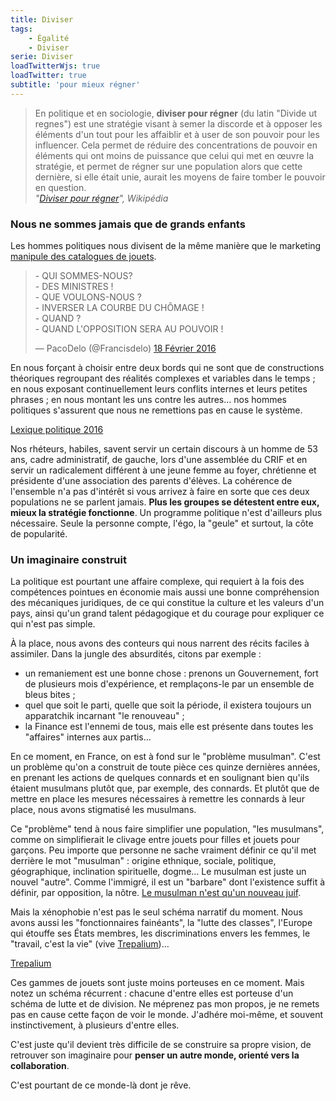 ```yaml
---
title: Diviser
tags:
    - Égalité
    - Diviser
serie: Diviser
loadTwitterWjs: true
loadTwitter: true
subtitle: 'pour mieux régner'
---
```


> En politique et en sociologie, **diviser pour régner** (du latin
> "<span lang="latin">Divide ut regnes</span>") est une stratégie visant à semer
> la discorde et à opposer les éléments d'un tout pour les affaiblir et à user
> de son pouvoir pour les influencer. Cela permet de réduire des concentrations
> de pouvoir en éléments qui ont moins de puissance que celui qui met en œuvre
> la stratégie, et permet de régner sur une population alors que cette dernière,
> si elle était unie, aurait les moyens de faire tomber le pouvoir en
> question.  
> <cite>"[Diviser pour régner](https://fr.wikipedia.org/wiki/Diviser_pour_r%C3%A9gner)",
> Wikipédia</cite>

<!-- more -->

### Nous ne sommes jamais que de grands enfants

Les hommes politiques nous divisent de la même manière que le marketing
[manipule des catalogues de jouets](/2016/02/division-sur-catalogue/ 'Division sur catalogue').

<blockquote class="twitter-tweet" data-lang="fr"><p lang="fr" dir="ltr">- QUI SOMMES-NOUS?<br>- DES MINISTRES !<br>- QUE VOULONS-NOUS ?<br>- INVERSER LA COURBE DU CHÔMAGE !<br>- QUAND ?<br>- QUAND L&#39;OPPOSITION SERA AU POUVOIR !</p>&mdash; PacoDelo (@Francisdelo) <a href="https://twitter.com/Francisdelo/status/700281351975649280">18 Février 2016</a></blockquote>

En nous forçant à choisir entre deux bords qui ne sont que de constructions
théoriques regroupant des réalités complexes et variables dans le temps ; en
nous exposant continuellement leurs conflits internes et leurs petites phrases ;
en nous montant les uns contre les autres… nos hommes politiques s'assurent que
nous ne remettions pas en cause le système.

<a class="twitter-timeline" href="https://twitter.com/borisschapira/timelines/701154483708043264" data-widget-id="701163341859962880">Lexique
politique 2016</a>

Nos rhéteurs, habiles, savent servir un certain discours à un homme de 53 ans,
cadre administratif, de gauche, lors d'une assemblée du CRIF et en servir un
radicalement différent à une jeune femme au foyer, chrétienne et présidente
d'une association des parents d'élèves. La cohérence de l'ensemble n'a pas
d'intérêt si vous arrivez à faire en sorte que ces deux populations ne se
parlent jamais. **Plus les groupes se détestent entre eux, mieux la stratégie
fonctionne**. Un programme politique n'est d'ailleurs plus nécessaire. Seule la
personne compte, l'égo, la "geule" et surtout, la côte de popularité.

### Un imaginaire construit

La politique est pourtant une affaire complexe, qui requiert à la fois des
compétences pointues en économie mais aussi une bonne compréhension des
mécaniques juridiques, de ce qui constitue la culture et les valeurs d'un pays,
ainsi qu'un grand talent pédagogique et du courage pour expliquer ce qui n'est
pas simple.

À la place, nous avons des conteurs qui nous narrent des récits faciles à
assimiler. Dans la jungle des absurdités, citons par exemple :

-   un remaniement est une bonne chose : prenons un Gouvernement, fort de
    plusieurs mois d'expérience, et remplaçons-le par un ensemble de bleus bites
    ;
-   quel que soit le parti, quelle que soit la période, il existera toujours un
    apparatchik incarnant "le renouveau" ;
-   la Finance est l'ennemi de tous, mais elle est présente dans toutes les
    "affaires" internes aux partis…

En ce moment, en France, on est à fond sur le "problème musulman". C'est un
problème qu'on a construit de toute pièce ces quinze dernières années, en
prenant les actions de quelques connards et en soulignant bien qu'ils étaient
musulmans plutôt que, par exemple, des connards. Et plutôt que de mettre en
place les mesures nécessaires à remettre les connards à leur place, nous avons
stigmatisé les musulmans.

Ce "problème" tend à nous faire simplifier une population, "les musulmans",
comme on simplifierait le clivage entre jouets pour filles et jouets pour
garçons. Peu importe que personne ne sache vraiment définir ce qu'il met
derrière le mot "musulman" : origine ethnique, sociale, politique, géographique,
inclination spirituelle, dogme… Le musulman est juste un nouvel "autre". Comme
l'immigré, il est un "barbare" dont l'existence suffit à définir, par
opposition, la nôtre.
[Le musulman n'est qu'un nouveau juif](/2016/02/citations/ 'Citations').

Mais la xénophobie n'est pas le seul schéma narratif du moment. Nous avons aussi
les "fonctionnaires fainéants", la "lutte des classes", l'Europe qui étouffe ses
États membres, les discriminations envers les femmes, le "travail, c'est la vie"
(vive [Trepalium](http://www.arte.tv/magazine/trepalium/fr))…

<a class="twitter-timeline" href="https://twitter.com/borisschapira/timelines/701162053386506242" data-widget-id="701162915014057984">Trepalium</a>

Ces gammes de jouets sont juste moins porteuses en ce moment. Mais notez un
schéma récurrent : chacune d'entre elles est porteuse d'un schéma de lutte et de
division. Ne méprenez pas mon propos, je ne remets pas en cause cette façon de
voir le monde. J'adhére moi-même, et souvent instinctivement, à plusieurs
d'entre elles.

C'est juste qu'il devient très difficile de se construire sa propre vision, de
retrouver son imaginaire pour **penser un autre monde, orienté vers la
collaboration**.

C'est pourtant de ce monde-là dont je rêve.
